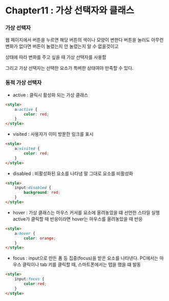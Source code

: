 # Chapter11 : 가상 선택자와 클래스



### 가상 선택자

웹 페이지에서 버튼을 누르면 해당 버튼의 색이나 모양이 변한다 버튼을 눌러도 아무런 변화가 없다면 버튼이 눌렸는지 안 눌렸는지 알 수 없을것이고

상태에 따라 변화를 주고 싶을 때 가상 선택자를 사용함

그리고  가상 선택자는 선택한 요소가 특벼한 상태여야 만족할 수 있다.



### 동적 가상 선택자

- active : 클릭시 활성화 되는 가상 클래스

```html
<style>
    a:active {
        color: red;
    }
</style>
```

- visited : 사용자가 이미 방문한 링크를 표시

```html
<style>
    a:visited {
        color: red;
    }
</style>
```

- disabled : 비활성화된 요소를 나타냄 말 그대로 요소를 비활성화

```html
<style>
    input:disabled {
        background: red;
    }
</style>
```

- hover : 가상 클래스는 마우스 커서를 요소에 올려놓았을 떄 선언한 스타일 실행 active가 클릭할 때 반응이라면 hover는 마우스를 올려놓았을 때 반응

```html
<style>
    a:hover {
        color: orange;
    }
</style>
```

- focus : input으로 만든 폼 등 집중(focus)을 받은 요소를 나타낸다. PC에서는 마우스 클릭이나 tab 키를 클릭할 때, 스마트폰에서는 탭을 했을 떄 발동

```html
<style>
    input:focus {
        color:red;
    }
</style>
```

